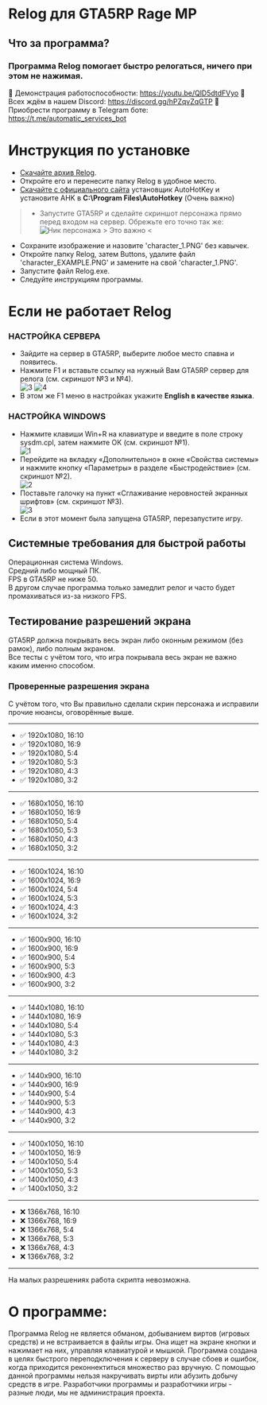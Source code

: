 # Relog для GTA5RP Rage MP

## Что за программа?

### Программа Relog помогает быстро релогаться, ничего при этом не нажимая.
💜 Демонстрация работоспособности: https://youtu.be/QlD5dtdFVyo
💜 Всех ждём в нашем Discord: https://discord.gg/hPZqvZqGTP
💜 Приобрести программу в Telegram боте: https://t.me/automatic_services_bot

# Инструкция по установке

* [Скачайте архив Relog](https://github.com/Nukens/Relog_GTA5RP/archive/refs/heads/main.zip).
* Откройте его и перенесите папку Relog в удобное место.
* [Скачайте с официального сайта](https://www.autohotkey.com/) установщик AutoHotKey и установите AHK в **C:\Program Files\AutoHotkey** (Очень важно)
> * Запустите GTA5RP и сделайте скриншот персонажа прямо перед входом на сервер. Обрежьте его точно так же:  
![Ник персонажа](https://cdn.discordapp.com/attachments/1229842293109035131/1246518327858434120/785be5518d518ccb.PNG?ex=665cae28&is=665b5ca8&hm=53a9abe33a05276c9d7eace40411337affe46350854210aa0a0c24130d3ace1a&) > Это важно <
* Сохраните изображение и назовите 'character_1.PNG' без кавычек.
* Откройте папку Relog, затем Buttons, удалите файл 'character_EXAMPLE.PNG' и замените на свой 'character_1.PNG'.
* Запустите файл Relog.exe.
* Следуйте инструкциям программы.

# Если не работает Relog
### НАСТРОЙКА СЕРВЕРА
* Зайдите на сервер в GTA5RP, выберите любое место спавна и появитесь.
* Нажмите F1 и вставьте ссылку на нужный Вам GTA5RP сервер для релога (см. скриншот №3 и №4).  
![3](https://cdn.discordapp.com/attachments/1229842293109035131/1241381429883965573/image.png?ex=665bca4c&is=665a78cc&hm=fbd5bcafbdea17d37ea8d537d1e8e8df2645831c18a5bea3b35f079e2e97e5c3&)
![4](https://media.discordapp.net/attachments/1229842293109035131/1241381430135754862/image.png?ex=665bca4c&is=665a78cc&hm=9d91152fc695ae7fc8190da97e5635a1dff3571e51f638087ec4e02a29a232ba&=&format=webp&quality=lossless)
* В этом же F1 меню в настройках укажите **English в качестве языка**.

### НАСТРОЙКА WINDOWS
* Нажмите клавиши Win+R на клавиатуре и введите в поле строку sysdm.cpl, затем нажмите ОК (см. скриншот №1).  
![1](https://media.discordapp.net/attachments/1229842293109035131/1241517087458070528/image.png?ex=665c48a3&is=665af723&hm=71be2b495bfb36b7dea032b618adef7df95e1e7d8c9b6512d99482175b6fa85c&=&format=webp&quality=lossless)
* Перейдите на вкладку «Дополнительно» в окне «Свойства системы» и нажмите кнопку «Параметры» в разделе «Быстродействие» (см. скриншот №2).  
![2](https://media.discordapp.net/attachments/1229842293109035131/1241517087717851308/image.png?ex=665c48a3&is=665af723&hm=13c4ca22cc7b84fda032d987f07be2c3692c07c52a1ad529935cbd15bef1509a&=&format=webp&quality=lossless)
* Поставьте галочку на пункт «Сглаживание неровностей экранных шрифтов» (см. скриншот №3).  
![3](https://media.discordapp.net/attachments/1229842293109035131/1241517087977902161/image.png?ex=665c48a4&is=665af724&hm=c3bb70c27e348184090c7273c42aa1dd4db9aa35679aa2a3ded71239776dd0ad&=&format=webp&quality=lossless)
* Если в этот момент была запущена GTA5RP, перезапустите игру.

## Системные требования для быстрой работы
Операционная система Windows.  
Средний либо мощный ПК.  
FPS в GTA5RP не ниже 50.  
В другом случае программа только замедлит релог и часто будет промахиваться из-за низкого FPS.

## Тестирование разрешений экрана
GTA5RP должна покрывать весь экран либо оконным режимом (без рамок), либо полным экраном.  
Все тесты с учётом того, что игра покрывала весь экран не важно каким именно способом.

### Проверенные разрешения экрана
С учётом того, что Вы правильно сделали скрин персонажа и исправили прочие нюансы, оговорённые выше.
___
* ✅ 1920x1080, 16:10
* ✅ 1920x1080, 16:9
* ✅ 1920x1080, 5:4
* ✅ 1920x1080, 5:3
* ✅ 1920x1080, 4:3
* ✅ 1920x1080, 3:2  
____
* ✅ 1680x1050, 16:10
* ✅ 1680x1050, 16:9
* ✅ 1680x1050, 5:4
* ✅ 1680x1050, 5:3
* ✅ 1680x1050, 4:3
* ✅ 1680x1050, 3:2
___
* ✅ 1600x1024, 16:10
* ✅ 1600x1024, 16:9
* ✅ 1600x1024, 5:4
* ✅ 1600x1024, 5:3
* ✅ 1600x1024, 4:3
* ✅ 1600x1024, 3:2
___
* ✅ 1600x900, 16:10
* ✅ 1600x900, 16:9
* ✅ 1600x900, 5:4
* ✅ 1600x900, 5:3
* ✅ 1600x900, 4:3
* ✅ 1600x900, 3:2
___
* ✅ 1440x1080, 16:10
* ✅ 1440x1080, 16:9
* ✅ 1440x1080, 5:4
* ✅ 1440x1080, 5:3
* ✅ 1440x1080, 4:3
* ✅ 1440x1080, 3:2
___
* ✅ 1440x900, 16:10
* ✅ 1440x900, 16:9
* ✅ 1440x900, 5:4
* ✅ 1440x900, 5:3
* ✅ 1440x900, 4:3
* ✅ 1440x900, 3:2
___
* ✅ 1400x1050, 16:10
* ✅ 1400x1050, 16:9
* ✅ 1400x1050, 5:4
* ✅ 1400x1050, 5:3
* ✅ 1400x1050, 4:3
* ✅ 1400x1050, 3:2
___
* ❌ 1366x768, 16:10
* ❌ 1366x768, 16:9
* ❌ 1366x768, 5:4
* ❌ 1366x768, 5:3
* ❌ 1366x768, 4:3
* ❌ 1366x768, 3:2
___

На малых разрешениях работа скрипта невозможна.

# О программе:
Программа Relog не является обманом, добыванием виртов (игровых средств) и не встраивается в файлы игры. Она ищет на экране кнопки и нажимает на них, управляя клавиатурой и
мышкой. Программа создана в целях быстрого переподключения к серверу в случае сбоев и ошибок, когда приходится реконнектиться множество раз вручную. С помощью данной программы
нельзя накручивать вирты или абузить добычу средств в игре. Разработчики программы и разработчики игры - разные люди, мы не администрация проекта.
